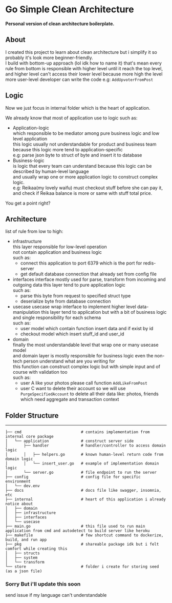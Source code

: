 # Go Simple Clean Architecture
**Personal version of clean architecture boilerplate.**  


## About
I created this project to learn about clean architecture
but i simplify it so probably it's look more beginner-friendly.  
I build with bottom-up approach (lol idk how to name it) that's mean
every rule from bottom is responsible with higher level until it reach the top level,
and higher level can't access their lower level because more high the level more user-level
developer can write the code e.g: `AddUpvoterFromPost`  

## Logic
Now we just focus in internal folder which is the heart of application.  

We already know that most of application use to logic such as:  
- Application-logic  
  which responsible to be mediator among pure business logic and low level application  
  this logic usually not understandable for product and business team  
  because this logic more tend to application-specific  
  e.g: parse json byte to struct of byte and insert it to database
- Business-logic  
  is logic that every team can understand because this logic can be described by human-level language  
  and usually wrap one or more application logic to construct complex logic.  
  e.g: Reikaa(my lovely waifu) must checkout stuff before she can pay it,  
  and check if Reikaa balance is more or same with stuff total price.  

You get a point right?  

## Architecture

list of rule from low to high:
- infrastructure  
  this layer responsible for low-level operation  
  not contain application and business logic  
  such as:
  - connect this application to port 6379 which is the port for redis-server
  - get default database connection that already set from config file
- interfaces
  interface mostly used for parse, transform from incoming and outgoing data
  this layer tend to pure application logic  
  such as:
  - parse this byte from request to specified struct type
  - deserialize byte from database connection
- usecase
  usecase wrap interface to implement higher level data-manipulation
  this layer tend to application but with a bit of business logic
  and single responsibility for each schema  
  such as:
  - user model which contain function insert data and if exist by id  
  - checkout model which insert stuff_id and user_id  
- domain  
  finally the most understandable level that wrap one or many usecase model  
  and domain layer is mostly responsible for business logic even the non-tech person understand what are you writing for  
  this function can construct complex logic but with simple input and of course with validation too  
  such as:
  - user A like your photos please call function `AddLikeFromPost`  
  - user C want to delete their account so we will use `PurgeSpecifiedAccount` to delete all their data like: photos, friends which need aggregate and transaction context  


## Folder Structure  
---

```
├── cmd                          # contains implementation from internal core package
│   └── application              # construct server side
│       ├── handler              # handler/controller to access domain logic
│       │   ├── helpers.go       # known human-level return code from domain logic
│       │   └── insert_user.go   # example of implementation domain logic
│       └── server.go            # file endpoint to run the server
├── config                       # config file for specific environment
│   └── dev.env
├── docs                         # docs file like swagger, insomnia, etc
├── internal                     # heart of this application i already notice about
│   ├── domain
│   ├── infrastructure
│   ├── interfaces
│   └── usecase
├── main.go                      # this file used to run main application from cmd and autodetect to build server like heroku
├── makefile                     # few shortcut command to dockerize, build, and run app
├── pkg                          # shareable package idk but i felt comfort while creating this
│   ├── structs
│   ├── system
│   └── transform
└── store                        # folder i create for storing seed (as a json file)
```



### Sorry But i'll update this soon
  send issue if my language can't understandable